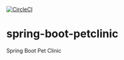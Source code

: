 [![CircleCI](https://circleci.com/gh/naumanaftab/spring-boot-petclinic/tree/master.svg?style=svg)](https://circleci.com/gh/naumanaftab/spring-boot-petclinic/tree/master)

# spring-boot-petclinic
Spring Boot Pet Clinic
